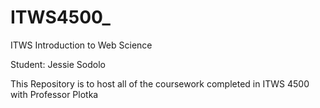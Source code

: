 # ITWS4500_
ITWS Introduction to Web Science

Student: Jessie Sodolo


This Repository is to host all of the coursework completed in ITWS 4500 with Professor Plotka
